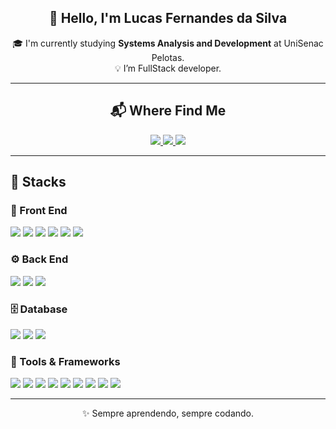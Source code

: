 

<!-- Profile README – Lucas Fers -->
<div align="center">

## 👋 Hello, I'm Lucas Fernandes da Silva

🎓 I'm currently studying **Systems Analysis and Development** at UniSenac Pelotas.  
💡 I’m FullStack developer.  

---

## 📬 Where Find Me
<p>
  <a href="https://wa.me/5553991424524" target="_blank">
    <img src="https://img.shields.io/badge/WhatsApp-25D366?logo=whatsapp&logoColor=fff&style=for-the-badge" />
  </a>
  <a href="mailto:lucasfernandesss23@gmail.com" target="_blank">
    <img src="https://img.shields.io/badge/Gmail-EA4335?logo=gmail&logoColor=fff&style=for-the-badge" />
  </a>
  <a href="https://www.linkedin.com/in/lucasfers" target="_blank">
    <img src="https://img.shields.io/badge/LinkedIn-0A66C2?logo=linkedin&logoColor=fff&style=for-the-badge" />
  </a>
</p>

</div>

---

## 🧰 Stacks

### 🎨 Front End
<p>
  <img src="https://img.shields.io/badge/JavaScript-F7DF1E?logo=javascript&logoColor=000&style=for-the-badge" />
  <img src="https://img.shields.io/badge/TypeScript-3178C6?logo=typescript&logoColor=fff&style=for-the-badge" />
  <img src="https://img.shields.io/badge/Next.js-000000?logo=nextdotjs&logoColor=fff&style=for-the-badge" />
  <img src="https://img.shields.io/badge/HTML5-E34F26?logo=html5&logoColor=fff&style=for-the-badge" />
  <img src="https://img.shields.io/badge/CSS3-1572B6?logo=css3&logoColor=fff&style=for-the-badge" />
  <img src="https://img.shields.io/badge/Tailwind-06B6D4?logo=tailwindcss&logoColor=fff&style=for-the-badge" />
</p>

### ⚙️ Back End
<p>
  <img src="https://img.shields.io/badge/JavaScript-F7DF1E?logo=javascript&logoColor=000&style=for-the-badge" />
  <img src="https://img.shields.io/badge/TypeScript-3178C6?logo=typescript&logoColor=fff&style=for-the-badge" />
  <img src="https://img.shields.io/badge/Node.js-339933?logo=nodedotjs&logoColor=fff&style=for-the-badge" />
</p>

### 🗄️ Database
<p>
  <img src="https://img.shields.io/badge/PostgreSQL-4169E1?logo=postgresql&logoColor=fff&style=for-the-badge" />
  <img src="https://img.shields.io/badge/MySQL-4479A1?logo=mysql&logoColor=fff&style=for-the-badge" />
  <img src="https://img.shields.io/badge/MongoDB-47A248?logo=mongodb&logoColor=fff&style=for-the-badge" />
</p>

### 🧩 Tools & Frameworks
<p>
  <img src="https://img.shields.io/badge/Git-F05032?logo=git&logoColor=fff&style=for-the-badge" />
  <img src="https://img.shields.io/badge/GitHub-181717?logo=github&logoColor=fff&style=for-the-badge" />
  <img src="https://img.shields.io/badge/VS%20Code-007ACC?logo=visualstudiocode&logoColor=fff&style=for-the-badge" />
  <img src="https://img.shields.io/badge/Prisma-2D3748?logo=prisma&logoColor=fff&style=for-the-badge" />
  <img src="https://img.shields.io/badge/JWT-000000?logo=jsonwebtokens&logoColor=fff&style=for-the-badge" />
  <img src="https://img.shields.io/badge/ts--node-3178C6?logo=ts-node&logoColor=fff&style=for-the-badge" />
  <img src="https://img.shields.io/badge/Express.js-000000?logo=express&logoColor=fff&style=for-the-badge" />
  <img src="https://img.shields.io/badge/ESLint-4B32C3?logo=eslint&logoColor=fff&style=for-the-badge" />
  <img src="https://img.shields.io/badge/React%20Router-CA4245?logo=reactrouter&logoColor=fff&style=for-the-badge" />
</p>

---

<div align="center">
  
✨ Sempre aprendendo, sempre codando.  

</div>

